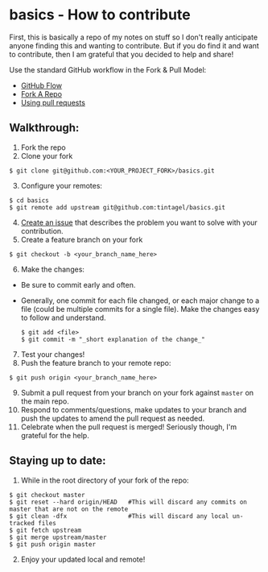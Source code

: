 # basics - How to contribute

First, this is basically a repo of my notes on stuff so I don't really anticipate anyone finding this and wanting to contribute.  But if you do find it and want to contribute, then I am grateful that you decided to help and share!

Use the standard GitHub workflow in the Fork & Pull Model:
* [GitHub Flow](https://guides.github.com/introduction/flow/)
* [Fork A Repo](https://help.github.com/articles/fork-a-repo/)
* [Using pull requests](https://help.github.com/articles/using-pull-requests/)

## Walkthrough:

1. Fork the repo
2. Clone your fork

  ```
  $ git clone git@github.com:<YOUR_PROJECT_FORK>/basics.git
  ```
3. Configure your remotes:

  ```
  $ cd basics
  $ git remote add upstream git@github.com:tintagel/basics.git
  ```
4. [Create an issue](https://github.com/tintagel/basics/issues) that describes the problem you want to solve with your contribution.
5.  Create a feature branch on your fork

  ```
  $ git checkout -b <your_branch_name_here>
  ```
6.  Make the changes:
  * Be sure to commit early and often.
  * Generally, one commit for each file changed, or each major change to a file (could be multiple commits for a single file).   Make the changes easy to follow and understand.

    ```
    $ git add <file>
    $ git commit -m "_short explanation of the change_"
    ```
7.  Test your changes!
8.  Push the feature branch to your remote repo:

  ```
  $ git push origin <your_branch_name_here>
  ```
9.  Submit a pull request from your branch on your fork against `master` on the main repo.
10.  Respond to comments/questions, make updates to your branch and push the updates to amend the pull request as needed.
11.  Celebrate when the pull request is merged!  Seriously though, I'm grateful for the help.

## Staying up to date:

1. While in the root directory of your fork of the repo:

  ```
  $ git checkout master
  $ git reset --hard origin/HEAD   #This will discard any commits on master that are not on the remote
  $ git clean -dfx                 #This will discard any local un-tracked files
  $ git fetch upstream
  $ git merge upstream/master
  $ git push origin master
  ```
2. Enjoy your updated local and remote!
